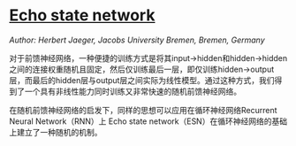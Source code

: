 # [Echo state network](http://www.scholarpedia.org/article/Echo_state_network)

_Author: Herbert Jaeger, Jacobs University Bremen, Bremen, Germany_

对于前馈神经网络，一种便捷的训练方式是将其input->hidden和hidden->hidden之间的连接权重随机且固定，然后仅训练最后一层，即仅训练hidden->output层，而最后的hidden层与output层之间实际为线性模型。通过这种方式，我们得到了一个具有非线性能力同时训练又非常快速的随机前馈神经网络。

在随机前馈神经网络的启发下，同样的思想可以应用在循环神经网络Recurrent Neural Network（RNN）上
Echo state network（ESN）在循环神经网络的基础上建立了一种随机的机制。